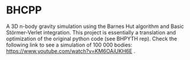 # BHCPP

A 3D n-body gravity simulation using the Barnes Hut algorithm and Basic Störmer-Verlet integration. This project is essentially a translation and optimization of the original python code (see BHPYTH rep).
Check the following link to see a simulation of 100 000 bodies: https://www.youtube.com/watch?v=KM6OAiUKH6E . 
